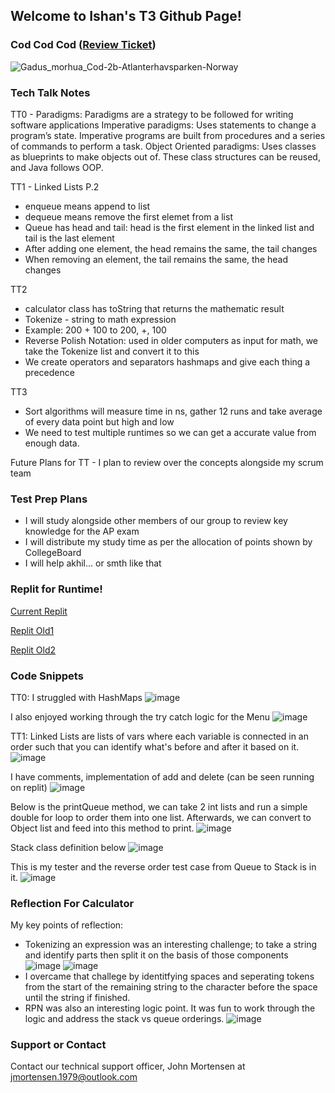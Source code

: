 ## Welcome to Ishan's T3 Github Page!

### Cod Cod Cod ([Review Ticket](https://github.com/iskapoor/ishan-trimester-tree/issues/1))
![Gadus_morhua_Cod-2b-Atlanterhavsparken-Norway](https://user-images.githubusercontent.com/86839713/158218256-044df80a-5e35-4ec9-ad4d-240a4e7ccbdd.jpg)

### Tech Talk Notes

TT0 - Paradigms:
Paradigms are a strategy to be followed for writing software applications
Imperative paradigms: Uses statements to change a program’s state. Imperative programs are built from procedures and a series of commands to perform a task.
Object Oriented paradigms: Uses classes as blueprints to make objects out of. These class structures can be reused, and Java follows OOP.

TT1 - Linked Lists P.2
- enqueue means append to list
- dequeue means remove the first elemet from a list
- Queue has head and tail: head is the first element in the linked list and tail is the last element
- After adding one element, the head remains the same, the tail changes
- When removing an element, the tail remains the same, the head changes

TT2 
- calculator class has toString that returns the mathematic result
- Tokenize - string to math expression
- Example: 200 + 100 to 200, +, 100
- Reverse Polish Notation: used in older computers as input for math, we take the Tokenize list and convert it to this
- We create operators and separators hashmaps and give each thing a precedence

TT3
- Sort algorithms will measure time in ns, gather 12 runs and take average of every data point but high and low
- We need to test multiple runtimes so we can get a accurate value from enough data.

Future Plans for TT - I plan to review over the concepts alongside my scrum team 

### Test Prep Plans

- I will study alongside other members of our group to review key knowledge for the AP exam
- I will distribute my study time as per the allocation of points shown by CollegeBoard
- I will help akhil... or smth like that

### Replit for Runtime!

[Current Replit](https://replit.com/@iskapoor/ishan-t3)

[Replit Old1](https://replit.com/@iskapoor/ishan-trimester-tree#com/ishan/Menu.java)

[Replit Old2](https://replit.com/@iskapoor/t3-tt1-project#Main.java)


### Code Snippets

TT0: 
I struggled with HashMaps
![image](https://user-images.githubusercontent.com/86839713/158223086-cc536940-9fa4-43b4-9115-6dceacee3b4f.png)

I also enjoyed working through the try catch logic for the Menu
![image](https://user-images.githubusercontent.com/86839713/158223200-dfedcd51-0fa0-48a8-b0a0-7e074e28d5cb.png)

TT1:
Linked Lists are lists of vars where each variable is connected in an order such that you can identify what's before and after it based on it.
![image](https://user-images.githubusercontent.com/86839713/159311015-bd581e70-04ff-453a-b165-79c643620384.png)

I have comments, implementation of add and delete (can be seen running on replit)
![image](https://user-images.githubusercontent.com/86839713/159311431-186a1380-693d-44c7-9027-cf51a0a40055.png)

Below is the printQueue method, we can take 2 int lists and run a simple double for loop to order them into one list. Afterwards, we can convert to Object list and feed into this method to print. 
![image](https://user-images.githubusercontent.com/86839713/159311818-df6d44e0-b575-45ff-8138-4b406a02a3b1.png)

Stack class definition below
![image](https://user-images.githubusercontent.com/86839713/159312377-a8d537d8-65b9-47b1-915f-7267c1d64bd4.png)

This is my tester and the reverse order test case from Queue to Stack is in it. 
![image](https://user-images.githubusercontent.com/86839713/159312610-117e30c6-95d4-4af3-917d-8ee58464a08a.png)

### Reflection For Calculator

My key points of reflection:
- Tokenizing an expression was an interesting challenge; to take a string and identify parts then split it on the basis of those components
![image](https://user-images.githubusercontent.com/86839713/160671414-deaa69f4-545d-4786-9823-4ffb5f8a8f25.png)
![image](https://user-images.githubusercontent.com/86839713/160671516-737c5f26-0377-44fc-a282-6f830812becd.png)
- I overcame that challege by identitfying spaces and seperating tokens from the start of the remaining string to the character before the space until the string if finished.
- RPN was also an interesting logic point. It was fun to work through the logic and address the stack vs queue orderings.
![image](https://user-images.githubusercontent.com/86839713/160671681-2ea77a6e-0c8b-4aec-9b95-b1ed59918696.png)

### Support or Contact

Contact our technical support officer, John Mortensen at jmortensen.1979@outlook.com
